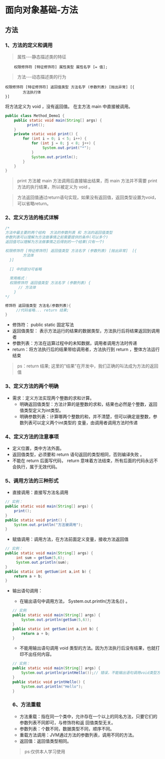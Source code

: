 # 面向对象基础-方法
## 方法 
### 1、方法的定义和调用 
>属性---静态描述类的特征

		权限修饰符 [特征修饰符] 属性类型 属性名字 [= 值];
> 方法---动态描述类的行为

    权限修饰符 [特征修饰符] 返回值类型 方法名字 (参数列表) [抛出异常] [{
			方法执行体
	}]


将方法定义为 void ，没有返回值。 在主方法 main 中直接被调用。
~~~java
public class Method_Demo1 {
    public static void main(String[] args) {
          print(); 
    }
    private static void print() {
        for (int i = 0; i < 5; i++) {
            for (int j = 0; j < 8; j++) { 
                 System.out.print("*"); 
            }
            System.out.println(); 
        } 
    } 
}
~~~
> print 方法被 main 方法调用后直接输出结果，而 main 方法并不需要 print 方法的执行结果，所以被定义为 void 。

>方法返回值通过return语句实现，如果没有返回值，返回类型设置为void，可以省略return。
### 2、定义方法的格式详解
~~~java
/*
方法中最主要的两个结构  方法的参数列表 和 方法的返回值类型
参数列表可以理解为方法做事情之前需要提供的条件(可以多个)
返回值可以理解为方法做事情之后得到的一个结果(只有一个)

权限修饰符 [特征修饰符] 返回值类型 方法名字 (参数列表) [抛出异常]  [{
		方法体
  }]
  
  [] 中的部分可省略
  
  常用格式：
  权限修饰符 返回值类型 方法名字 (参数列表) {
      // 方法体
	}
*/

修饰符 返回值类型 方法名(参数列表){
     //代码省略... return 结果; 
}
~~~
* 修饰符： public static 固定写法 
* 返回值类型： 表示方法运行的结果的数据类型，方法执行后将结果返回到调用者 
* 参数列表：方法在运算过程中的未知数据，调用者调用方法时传递 
* return：将方法执行后的结果带给调用者，方法执行到 return ，整体方法运行结束
>ps：return 结果; 这里的"结果"在开发中，我们正确的叫法成为方法的返回值
### 3、定义方法的两个明确
* 需求：定义方法实现两个整数的求和计算。 
    * 明确返回值类型：方法计算的是整数的求和，结果也必然是个整数，返回值类型定义为int类型。 
    * 明确参数列表：计算哪两个整数的和，并不清楚，但可以确定是整数，参数列表可以定义两个int类型的 变量，由调用者调用方法时传递
### 4、定义方法的注意事项
* 定义位置，类中方法外面。 
* 返回值类型，必须要和 return 语句返回的类型相同，否则编译失败 。
* 不能在 return 后面写代码， return 意味着方法结束，所有后面的代码永远不会执行，属于无效代码。
### 5、调用方法的三种形式
* 直接调用：直接写方法名调用
~~~java
// 实例：
public static void main(String[] args) {
    print(); 
}
public static void print() {
    System.out.println("方法被调用"); 
}
~~~
* 赋值调用：调用方法，在方法前面定义变量，接收方法返回值
~~~java
// 实例：
public static void main(String[] args) {
     int sum = getSum(5,6); 
     System.out.println(sum); 
}
public static int getSum(int a,int b) { 
    return a + b;
}
~~~
* 输出语句调用：
    * 在输出语句中调用方法， System.out.println(方法名()) 。
    ~~~java
    // 实例
    public static void main(String[] args) {
        System.out.println(getSum(5,6)); 
    }
    public static int getSum(int a,int b) {
        return a + b;
    }
    ~~~
    * 不能用输出语句调用 void 类型的方法。因为方法执行后没有结果，也就打印不出任何内容。
    ~~~java
    // 实例：
    public static void main(String[] args) {
        System.out.println(printHello());// 错误，不能输出语句调用void类型方法 
    }
    public static void printHello() {
        System.out.println("Hello"); 
    }
    ~~~
    ### 6、方法重载
    * 方法重载：指在同一个类中，允许存在一个以上的同名方法，只要它们的参数列表不同即可，与修饰符和返 回值类型无关。 
    * 参数列表：个数不同，数据类型不同，顺序不同。 
    * 重载方法调用：JVM通过方法的参数列表，调用不同的方法。
    * 返回值：返回值类型相同。

    > ps:仅供本人学习使用